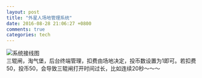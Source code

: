 ```yaml
---
layout: post
title: "外星人场地管理系统"
date: 2016-08-28 21:06:27 +0800
comments: true
categories: tech
---
```

![系统接线图](https://raw.githubusercontent.com/qiuhaidong/qiuhaidong.github.com/source/source/images/%E7%B3%BB%E7%BB%9F%E6%8E%A5%E7%BA%BF%E5%9B%BE.jpg)  
三辊闸，淘气堡，后台终端管理，扣费由场地决定，投币数设置为1即可。若扣费50，投币50，会导致三辊闸打开时间过长，比如连续20秒～～～
